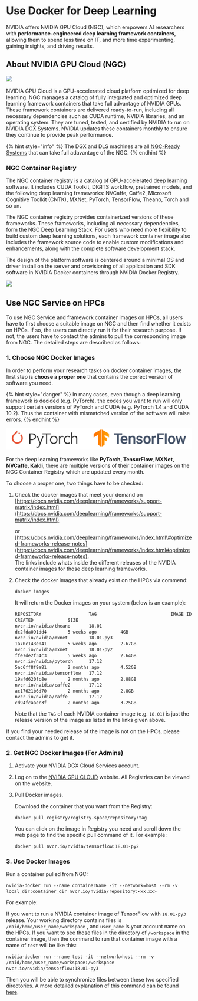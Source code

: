 # Use Docker for Deep Learning

NVIDIA offers NVIDIA GPU Cloud \(NGC\), which empowers AI researchers with **performance-engineered deep learning framework containers**, allowing them to spend less time on IT, and more time experimenting, gaining insights, and driving results.

## About NVIDIA GPU Cloud \(NGC\)

![](https://dgx-wiki.readthedocs.io/en/latest/_images/nvidia-cloud.png)

NVIDIA GPU Cloud is a GPU-accelerated cloud platform optimized for deep learning. NGC manages a catalog of fully integrated and optimized deep learning framework containers that take full advantage of NVIDIA GPUs. These framework containers are delivered ready-to-run, including all necessary dependencies such as CUDA runtime, NVIDIA libraries, and an operating system. They are tuned, tested, and certified by NVIDIA to run on NVIDIA DGX Systems. NVIDIA updates these containers monthly to ensure they continue to provide peak performance.

{% hint style="info" %}
The DGX and DLS machines are all [NGC-Ready Systems](https://www.nvidia.com/content/dam/en-zz/Solutions/Data-Center/ngc/ngc-ready-systems-datasheet.pdf) that can take full adavantage of the NGC.
{% endhint %}

### NGC Container Registry

The NGC container registry is a catalog of GPU-accelerated deep learning software. It includes CUDA Toolkit, DIGITS workflow, pretrained models, and the following deep learning frameworks: NVCaffe, Caffe2, Microsoft Cognitive Toolkit \(CNTK\), MXNet, PyTorch, TensorFlow, Theano, Torch and so on.

The NGC container registry provides containerized versions of these frameworks. These frameworks, including all necessary dependencies, form the NGC Deep Learning Stack. For users who need more flexibility to build custom deep learning solutions, each framework container image also includes the framework source code to enable custom modifications and enhancements, along with the complete software development stack.

The design of the platform software is centered around a minimal OS and driver install on the server and provisioning of all application and SDK software in NVIDIA Docker containers through NVIDIA Docker Registry.

![](https://dgx-wiki.readthedocs.io/en/latest/_images/nvidia-docker.png)

## Use NGC Service on HPCs

To use NGC Service and framework container images on HPCs, all users have to first choose a suitable image on NGC and then find whether it exists on HPCs. If so, the users can directly run it for their research purpose. If not, the users have to contact the admins to pull the corresponding image from NGC. The detailed steps are described as follows:

### 1. Choose NGC Docker Images

In order to perform your research tasks on docker container images, the first step is **choose a proper one** that contains the correct version of software you need.

{% hint style="danger" %}
In many cases, even though a deep learning framework is decided \(e.g. PyTorch\), the codes you want to run will only support certain versions of PyTorch and CUDA \(e.g. PyTorch 1.4 and CUDA 10.2\). Thus the container with mismatched version of the software will raise errors. 
{% endhint %}

![](../../.gitbook/assets/logo2.png)

For the deep learning frameworks like **PyTorch, TensorFlow, MXNet, NVCaffe, Kaldi**, there are multiple versions of their container images on the NGC Container Registry which are updated every month.

To choose a proper one, two things have to be checked:

1. Check the docker images that meet your demand on [https://docs.nvidia.com/deeplearning/frameworks/support-matrix/index.html](https://docs.nvidia.com/deeplearning/frameworks/support-matrix/index.html) 

   or  
   [https://docs.nvidia.com/deeplearning/frameworks/index.html\#optimized-frameworks-release-notes](https://docs.nvidia.com/deeplearning/frameworks/index.html#optimized-frameworks-release-notes).   
   The links include whats inside the different releases of the NVIDIA container images for those deep learning frameworks.  

2. Check the docker images that already exist on the HPCs via commend:

   ```text
   docker images
   ```

   It will return the Docker images on your system \(below is an example\):

   ```text
   REPOSITORY                  TAG                            IMAGE ID            CREATED             SIZE
   nvcr.io/nvidia/theano       18.01                          dc2fda091dd4        5 weeks ago         4GB
   nvcr.io/nvidia/mxnet        18.01-py3                      1a70c143e041        5 weeks ago         2.67GB
   nvcr.io/nvidia/mxnet        18.01-py2                      ffe7de2f34c3        5 weeks ago         2.64GB
   nvcr.io/nvidia/pytorch      17.12                          5ac6ff8f9a81        2 months ago        4.52GB
   nvcr.io/nvidia/tensorflow   17.12                          19afd620fc8e        2 months ago        2.88GB
   nvcr.io/nvidia/caffe2       17.12                          ac17621b6d70        2 months ago        2.8GB
   nvcr.io/nvidia/caffe        17.12                          cd94fcaaec3f        2 months ago        3.25GB
   ```

   Note that the `TAG` of each NVIDIA container image \(e.g. `18.01`\) is just the release version of the image as listed in the links given above.

If you find your needed release of the image is not on the HPCs, please contact the admins to get it.

### 2. Get NGC Docker Images \(For Admins\)

1. Activate your NVIDIA DGX Cloud Services account.
2. Log on to the [NVIDIA GPU CLOUD](https://ngc.nvidia.com/signin) website. All Registries can be viewed on the website.
3. Pull Docker images.

   Download the container that you want from the Registry:

   ```text
   docker pull registry/registry-space/repository:tag
   ```

   You can click on the image in Registry you need and scroll down the web page to find the specific pull command of it. For example:

   ```text
   docker pull nvcr.io/nvidia/tensorflow:18.01-py2
   ```

### 3. Use Docker Images

Run a container pulled from NGC:

```text
nvidia-docker run --name containerName -it --network=host --rm -v local_dir:container_dir nvcr.io/nvidia/repository:<xx.xx>
```

For example: 

If you want to run a NVIDIA container image of TensorFlow with `18.01-py3` release. Your working directory contains files is `/raid/home/user_name/workspace` , and `user_name` is your account name on the HPCs. If you want to see those files in the directory of `/workspace` in the container image, then the command to run that container image with a name of `test` will be like this:

```text
nvidia-docker run --name test -it --network=host --rm -v /raid/home/user_name/workspace:/workspace nvcr.io/nvidia/tensorflow:18.01-py3
```

Then you will be able to synchronize files between these two specified directories. A more detailed explanation of this command can be found [here](http://docs.nvidia.com/ngc/ngc-user-guide/index.html#keyconcepts).

